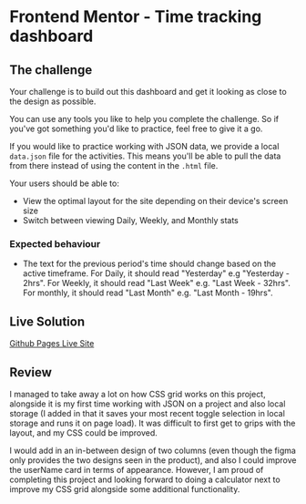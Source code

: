 # Frontend Mentor - Time tracking dashboard

## The challenge

Your challenge is to build out this dashboard and get it looking as close to the design as possible.

You can use any tools you like to help you complete the challenge. So if you've got something you'd like to practice, feel free to give it a go.

If you would like to practice working with JSON data, we provide a local `data.json` file for the activities. This means you'll be able to pull the data from there instead of using the content in the `.html` file.

Your users should be able to:

- View the optimal layout for the site depending on their device's screen size
- Switch between viewing Daily, Weekly, and Monthly stats

### Expected behaviour

- The text for the previous period's time should change based on the active timeframe. For Daily, it should read "Yesterday" e.g "Yesterday - 2hrs". For Weekly, it should read "Last Week" e.g. "Last Week - 32hrs". For monthly, it should read "Last Month" e.g. "Last Month - 19hrs".

## Live Solution

[Github Pages Live Site]([https://link-url-here.org](https://edenexperiments.github.io/frontend-mentor-time-tracking-grid/))

## Review

I managed to take away a lot on how CSS grid works on this project, alongside it is my first time working with JSON on a project and also local storage (I added in that it saves your most recent toggle selection in local storage and runs it on page load). It was difficult to first get to grips with the layout, and my CSS could be improved. 

I would add in an in-between design of two columns (even though the figma only provides the two designs seen in the product), and also I could improve the userName card in terms of appearance. However, I am proud of completing this project and looking forward to doing a calculator next to improve my CSS grid alongside some additional functionality. 


